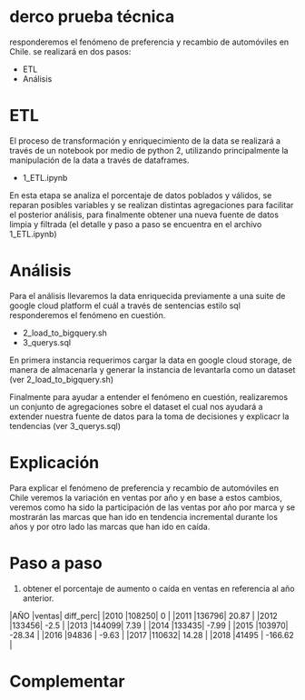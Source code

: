 # derco prueba técnica
responderemos el fenómeno de preferencia y recambio de automóviles en Chile.
se realizará en dos pasos:
* ETL
* Análisis

# ETL
El proceso de transformación y enriquecimiento de la data se realizará
a través de un notebook por medio de python 2, utilizando principalmente
la manipulación de la data a través de dataframes.

*  1_ETL.ipynb

En esta etapa se analiza el porcentaje de datos poblados y válidos, se reparan posibles variables y se realizan distintas agregaciones para facilitar el posterior análisis, para finalmente obtener una nueva fuente de datos limpia y filtrada (el detalle y paso a paso se encuentra en el archivo 1_ETL.ipynb)

# Análisis
Para el análisis llevaremos la data enriquecida previamente a una suite
de google cloud platform el cuál a través de sentencias estilo sql 
responderemos el fenómeno en cuestión.

* 2_load_to_bigquery.sh
* 3_querys.sql

En primera instancia requerimos cargar la data en google cloud storage, de manera de almacenarla y generar la instancia de levantarla como un dataset (ver 2_load_to_bigquery.sh)

Finalmente para ayudar a entender el fenómeno en cuestión, realizaremos un conjunto de agregaciones sobre el dataset el cual nos ayudará a extender nuestra fuente de datos para la toma de decisiones y explicacr la tendencias (ver 3_querys.sql)

# Explicación
Para explicar el fenómeno de preferencia y recambio de automóviles en Chile veremos la variación en ventas por año y en base a estos cambios, veremos como ha sido la participación de las ventas por año por marca y se mostrarán las marcas que han ido en tendencia incremental durante los años y por otro lado las marcas que han ido en caída.

# Paso a paso
  1. obtener el porcentaje de aumento o caída en ventas en referencia al año anterior.

|AÑO    |ventas| diff_perc|
|2010	  |108250|	     0  |
|2011	  |136796|   20.87  |
|2012	  |133456|	  -2.5  |
|2013	  |144099|    7.39  |
|2014	  |133435|   -7.99  |
|2015	  |103970|  -28.34  |
|2016	  |94836 |   -9.63  |
|2017	  |110632|   14.28  |
|2018	  |41495 | -166.62  |

# Complementar
